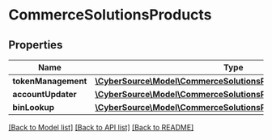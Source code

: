 # CommerceSolutionsProducts

## Properties
Name | Type | Description | Notes
------------ | ------------- | ------------- | -------------
**tokenManagement** | [**\CyberSource\Model\CommerceSolutionsProductsTokenManagement**](CommerceSolutionsProductsTokenManagement.md) |  | [optional] 
**accountUpdater** | [**\CyberSource\Model\CommerceSolutionsProductsAccountUpdater**](CommerceSolutionsProductsAccountUpdater.md) |  | [optional] 
**binLookup** | [**\CyberSource\Model\CommerceSolutionsProductsBinLookup**](CommerceSolutionsProductsBinLookup.md) |  | [optional] 

[[Back to Model list]](../README.md#documentation-for-models) [[Back to API list]](../README.md#documentation-for-api-endpoints) [[Back to README]](../README.md)


